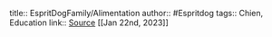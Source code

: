 title:: EspritDogFamily/Alimentation
author:: #Espritdog 
tags:: Chien, Education
link:: [Source](https://www.espritdog.com/chapitres/chapitre-6-lalimentation/)
[[Jan 22nd, 2023]]
